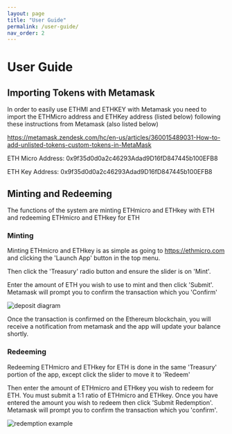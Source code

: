 ```yaml
---
layout: page
title: "User Guide"
permalink: /user-guide/
nav_order: 2
---
```


# User Guide


## Importing Tokens with Metamask
In order to easily use ETHMI and ETHKEY with Metamask you need to import the ETHMicro address and ETHKey address (listed below)
following these instructions from Metamask (also listed below)

https://metamask.zendesk.com/hc/en-us/articles/360015489031-How-to-add-unlisted-tokens-custom-tokens-in-MetaMask

ETH Micro Address: 0x9f35d0d0a2c46293Adad9D16fD847445b100EFB8  

ETH Key Address: 0x9f35d0d0a2c46293Adad9D16fD847445b100EFB8  

## Minting and Redeeming

The functions of the system are minting ETHmicro and ETHkey with ETH and redeeming ETHmicro and ETHkey for ETH

### Minting

Minting ETHmicro and ETHkey is as simple as going to https://ethmicro.com and clicking the 'Launch App' button in the top menu.

Then click the 'Treasury' radio button and ensure the slider is on 'Mint'.

Enter the amount of ETH you wish to use to mint and then click 'Submit'. Metamask will prompt you to confirm the transaction which you 'Confirm'

![deposit diagram](/assets/images/mint-example.png)

Once the transaction is confirmed on the Ethereum blockchain, you will receive a notification from metamask and the app will update your balance shortly. 

### Redeeming

Redeeming ETHmicro and ETHkey for ETH is done in the same 'Treasury' portion of the app, except click the slider to move it to 'Redeem'

Then enter the amount of ETHmicro and ETHkey you wish to redeem for ETH. You must submit a 1:1 ratio of ETHmicro and ETHkey. Once you have entered the amount you wish to redeem then click 'Submit Redemption'. Metamask will prompt you to confirm the transaction which you 'confirm'.

![redemption example](/assets/images/redeem-example.png)
